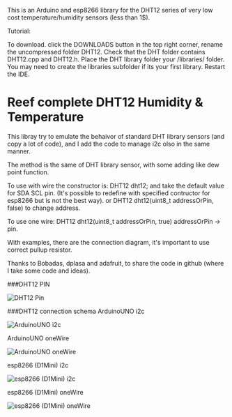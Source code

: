 This is an Arduino and esp8266 library for the DHT12 series of very low cost temperature/humidity sensors (less than 1$).

Tutorial: 

To download. click the DOWNLOADS button in the top right corner, rename the uncompressed folder DHT12. Check that the DHT folder contains DHT12.cpp and DHT12.h. Place the DHT library folder your <arduinosketchfolder>/libraries/ folder. You may need to create the libraries subfolder if its your first library. Restart the IDE.

# Reef complete DHT12 Humidity & Temperature

This libray try to emulate the behaivor of standard DHT library sensors (and copy a lot of code), and I add the code to manage
i2c olso in the same manner.

The method is the same of DHT library sensor, with some adding like dew point function.

To use with wire the constructor is:
DHT12 dht12;
and take the default value for SDA SCL pin. (It's possible to redefine with specified contructor for esp8266 but is not the
best way).
or
DHT12 dht12(uint8_t addressOrPin, false)
to change address.

To use one wire:
DHT12 dht12(uint8_t addressOrPin, true)
addressOrPin -> pin.

With examples, there are the connection diagram, it's important to use correct pullup resistor.

Thanks to Bobadas, dplasa and adafruit, to share the code in github (where I take some code and ideas).

###DHT12 PIN

![DHT12 Pin](https://github.com/xreef/DHT12_sensor_library/blob/master/resources/DHT12%20pinout.jpg) 

###DHT12 connection schema
ArduinoUNO i2c

![ArduinoUNO i2c](https://github.com/xreef/DHT12_sensor_library/blob/master/examples/ArduinoI2C/ArduinoI2CDHT12.png)

ArduinoUNO oneWire

![ArduinoUNO oneWire](https://github.com/xreef/DHT12_sensor_library/blob/master/examples/ArduinoOneWire/ArduinoOneWireDHT12.png)

esp8266 (D1Mini) i2c

![esp8266 (D1Mini) i2c](https://github.com/xreef/DHT12_sensor_library/blob/master/examples/esp8266I2C/esp8266I2CDHT12.png)

esp8266 (D1Mini) oneWire

![esp8266 (D1Mini) oneWire](https://github.com/xreef/DHT12_sensor_library/blob/master/examples/esp8266OneWire/esp8266OneWireDHT12.png)
